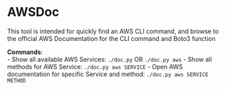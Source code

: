 # AWSDoc

This tool is intended for quickly find an AWS CLI command, and browse to the official AWS Documentation for the CLI command and Boto3 function

**Commands**:  
	- Show all available AWS Services: `./doc.py` OR `./doc.py aws`
	- Show all methods for AWS Service: `./doc.py aws SERVICE`
	- Open AWS documentation for specific Service and method: `./doc.py aws SERVICE METHOD`
